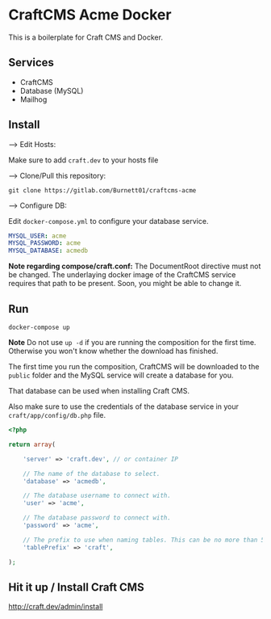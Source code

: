 # CraftCMS Acme Docker

This is a boilerplate for Craft CMS and Docker.

## Services

- CraftCMS
- Database (MySQL)
- Mailhog

## Install

--> Edit Hosts:

Make sure to add ``craft.dev`` to your hosts file

--> Clone/Pull this repository:

```
git clone https://gitlab.com/Burnett01/craftcms-acme
```

--> Configure DB:

Edit ``docker-compose.yml`` to configure your database service.

```yaml
MYSQL_USER: acme
MYSQL_PASSWORD: acme
MYSQL_DATABASE: acmedb
```

**Note regarding compose/craft.conf:** The DocumentRoot directive must not be changed. The underlaying docker image of the CraftCMS service requires that path to be present. Soon, you might be able to change it.

## Run
```
docker-compose up
```

**Note** Do not use ``up -d`` if you are running the composition for the first time. Otherwise you won't know whether the download has finished.

The first time you run the composition, CraftCMS will be downloaded to the ``public`` folder and the MySQL service will create a database for you.

That database can be used when installing Craft CMS.

Also make sure to use the credentials of the database service in your ``craft/app/config/db.php`` file.

```php
<?php

return array(

	'server' => 'craft.dev', // or container IP

	// The name of the database to select.
	'database' => 'acmedb',

	// The database username to connect with.
	'user' => 'acme',

	// The database password to connect with.
	'password' => 'acme',

	// The prefix to use when naming tables. This can be no more than 5 characters.
	'tablePrefix' => 'craft',

);
```

## Hit it up / Install Craft CMS

http://craft.dev/admin/install

